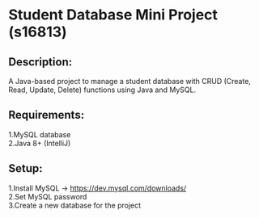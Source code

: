 # **Student Database Mini Project (s16813)**

## Description:
A Java-based project to manage a student database with CRUD (Create, Read, Update, Delete) functions using Java and MySQL.  

## Requirements:  

1.MySQL database  
2.Java 8+ (IntelliJ)


## Setup:  

1.Install MySQL → https://dev.mysql.com/downloads/   
2.Set MySQL password  
3.Create a new database for the project  
